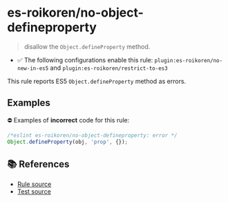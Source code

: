 # es-roikoren/no-object-defineproperty
> disallow the `Object.defineProperty` method.

- ✅ The following configurations enable this rule: `plugin:es-roikoren/no-new-in-es5` and `plugin:es-roikoren/restrict-to-es3`

This rule reports ES5 `Object.defineProperty` method as errors.

## Examples

⛔ Examples of **incorrect** code for this rule:

```js
/*eslint es-roikoren/no-object-defineproperty: error */
Object.defineProperty(obj, 'prop', {});
```

## 📚 References

- [Rule source](https://github.com/roikoren755/eslint-plugin-es/blob/v2.0.9/src/rules/no-object-defineproperty.ts)
- [Test source](https://github.com/roikoren755/eslint-plugin-es/blob/v2.0.9/tests/src/rules/no-object-defineproperty.ts)
